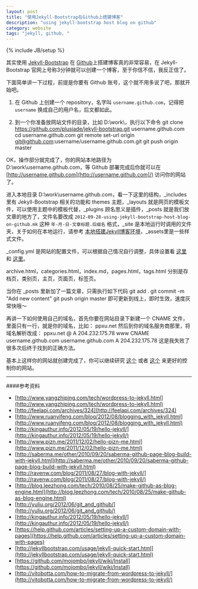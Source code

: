 ```yaml
---
layout: post
title: "使用Jekyll-Bootstrap在Github上搭建博客"
description: "using jekyll-bootstrap host blog on github"
category: website
tags: "jekyll, github, "
---
```

{% include JB/setup %}

其实使用 [Jekyll-Bootstrap](http://jekyllbootstrap.com/) 在 [Github](https://github.com/)上搭建博客真的非常容易，在 Jekyll-Bootstrap 官网上号称3分钟就可以创建一个博客，至于你信不信，我反正信了。

下面简单讲一下过程，前提是你要有 Github 账号，这个就不用多说了吧，那就开始吧。

1. 在 Github 上创建一个 repository，名字叫 `username.github.com`，记得把 `username` 换成自己的用户名，后文都如此。

2. 到一个你准备放网站文件的目录，比如 D:\work\，执行以下命令
		git clone https://github.com/plusjade/jekyll-bootstrap.git username.github.com
		cd username.github.com
		git remote set-url origin git@github.com:username/username.github.com.git
		git push origin master

OK，操作部分就完成了，你的网站本地路径为 D:\work\username.github.com，等 Github 部署完成后你就可以在 [http://username.github.com](http://username.github.com]/) 访问你的网站了。

进入本地目录 D:\work\username.github.com，看一下这里的结构，\_includes 里有 Jekyll-Bootstrap 相关的功能和 themes 主题，\_layouts 就是网页的模板文件，可以使用主题中的模板代替，\_plugins 顾名思义是插件，\_posts 就是我们放文章的地方了，文件名要改成 `2012-09-28-using-jekyll-bootstrap-host-blog-on-github.mk` 这种 `年-月-日-文章标题.后缀名` 格式，\_site 是本地运行时调用的文件夹，关于如何在本地运行，请参考 [本地搭建Jekyll博客环境](http://ppxu.net/blog/2012/09/27/setup-local-jekyll-environment/)，\_assets里是一些样式文件。

\_config.yml 是网站的配置文件，可以根据自己情况自行调整，具体设置看 [这里](http://jekyllbootstrap.com/usage/blog-configuration.html) 和 [这里](https://github.com/mojombo/jekyll/wiki/Configuration)。

archive.html，categories.html，index.md，pages.html，tags.html 分别是存档页，类别页，主页，页面页，标签页。

当你在 \_posts 里新加了一篇文章，只需执行如下代码
	git add .
	git commit -m "Add new content"
	git push origin master
即可更新到线上，即时生效，速度灰常快哦～

再讲一下如何使用自己的域名，首先你要在网站目录下新建一个 CNAME 文件，里面只有一行，就是你的域名，比如：
	ppxu.net
然后到你的域名服务商那里，将域名解析改成：
	ppxu.net
	@                        A              204.232.175.78
	www					     CNAME			username.github.com
	username.github.com      A              204.232.175.78
这是我失败了很多次后终于找到的正确方法。

基本上这样你的网站就创建完成了，你可以继续研究 [这个](http://jekyllbootstrap.com/usage/index.html) 或者 [这个](http://jekyllbootstrap.com/developers/index.html) 来更好的控制你的网站。

-------------------
####参考资料

* [http://www.yangzhiping.com/tech/wordpress-to-jekyll.html](http://www.yangzhiping.com/tech/wordpress-to-jekyll.html)
* [http://feelapi.com/archives/324](http://feelapi.com/archives/324)
* [http://www.ruanyifeng.com/blog/2012/08/blogging_with_jekyll.html](http://www.ruanyifeng.com/blog/2012/08/blogging_with_jekyll.html)
* [http://kingauthur.info/2012/05/19/hello-jekyll/](http://kingauthur.info/2012/05/19/hello-jekyll/)
* [http://www.pizn.me/2011/12/02/hello-pizn-me.html](http://www.pizn.me/2011/12/02/hello-pizn-me.html)
* [http://saberma.me/other/2010/09/20/saberma-github-page-blog-build-with-jekyll.html](http://saberma.me/other/2010/09/20/saberma-github-page-blog-build-with-jekyll.html)
* [http://ravenw.com/blog/2011/08/27/blog-with-jekyll/](http://ravenw.com/blog/2011/08/27/blog-with-jekyll/)
* [http://blog.leezhong.com/tech/2010/08/25/make-github-as-blog-engine.html](http://blog.leezhong.com/tech/2010/08/25/make-github-as-blog-engine.html)
* [http://yuliu.org/2012/06/git_and_github/](http://yuliu.org/2012/06/git_and_github/)
* [http://kingauthur.info/2012/05/19/hello-jekyll/](http://kingauthur.info/2012/05/19/hello-jekyll/)
* [https://help.github.com/articles/setting-up-a-custom-domain-with-pages](https://help.github.com/articles/setting-up-a-custom-domain-with-pages)
* [http://jekyllbootstrap.com/usage/jekyll-quick-start.html](http://jekyllbootstrap.com/usage/jekyll-quick-start.html)
* [https://github.com/mojombo/jekyll/wiki/Install](https://github.com/mojombo/jekyll/wiki/Install)
* [http://vitobotta.com/how-to-migrate-from-wordpress-to-jekyll/](http://vitobotta.com/how-to-migrate-from-wordpress-to-jekyll/)